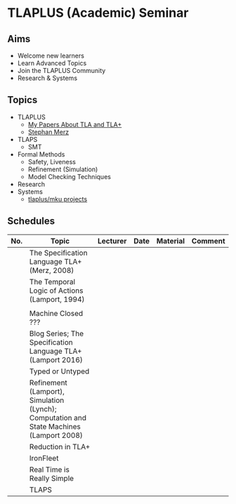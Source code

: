 # TLAPLUS (Academic) Seminar

## Aims
- Welcome new learners
- Learn Advanced Topics
- Join the TLAPLUS Community
- Research & Systems

## Topics
- TLAPLUS
  - [My Papers About TLA and TLA+](http://lamport.azurewebsites.net/tla/papers.html?back-link=more-stuff.html#papers?unhideBut@EQhide-papers@AMPunhideDiv@EQpapers)
  - [Stephan Merz](https://members.loria.fr/SMerz/papers.html)
- TLAPS
  - SMT
- Formal Methods
  - Safety, Liveness
  - Refinement (Simulation)
  - Model Checking Techniques
- Research
- Systems
  - [tlaplus/mku projects](https://github.com/tlaplus/tlaplus/projects)

## Schedules

|	No.	|	Topic		|	Lecturer	|	Date	|	Material	|	Comment		|
| ------------- | --------------------- | --------------------- | ------------- | --------------------- | --------------------- |
| 		| The Specification Language TLA+ (Merz, 2008) |	| |  |		|
| 		| The Temporal Logic of Actions (Lamport, 1994) |	| |  |		|
| 		|  |	| |  |		|
| 		| Machine Closed ??? |	| |  |		|
| 		| Blog Series; The Specification Language TLA+ (Lamport 2016) |	| |  |		|
| 		| Typed or Untyped |	| |  |		|
| 		| Refinement (Lamport), Simulation (Lynch); Computation and State Machines (Lamport 2008) |	| |  |		|
| 		| Reduction in TLA+ |	| |  |		|
| 		| IronFleet |	| |  |		|
| 		| Real Time is Really Simple |	| |  |		|
| 		| TLAPS |	| |  |		|